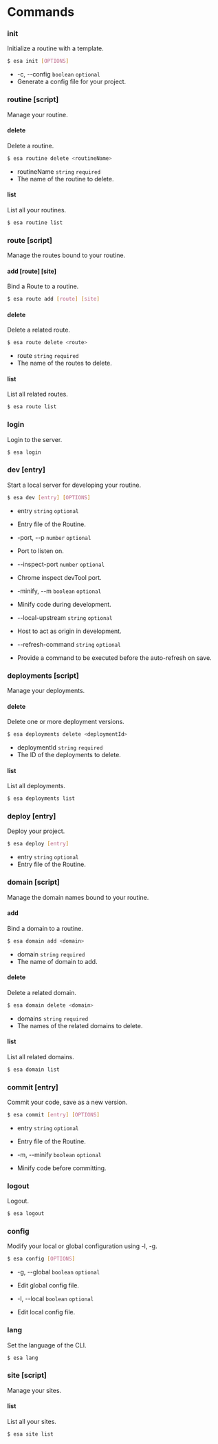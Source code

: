 # Commands

### init

Initialize a routine with a template.

```bash
$ esa init [OPTIONS]
```

- -c, --config `boolean` `optional`
- Generate a config file for your project.

### routine [script]

Manage your routine.

#### delete <routineName>

Delete a routine.

```bash
$ esa routine delete <routineName>
```

- routineName `string` `required`
- The name of the routine to delete.

#### list

List all your routines.

```bash
$ esa routine list
```

### route [script]

Manage the routes bound to your routine.

#### add [route] [site]

Bind a Route to a routine.

```bash
$ esa route add [route] [site]
```

#### delete <route>

Delete a related route.

```bash
$ esa route delete <route>
```

- route `string` `required`
- The name of the routes to delete.

#### list

List all related routes.

```bash
$ esa route list
```

### login

Login to the server.

```bash
$ esa login
```

### dev [entry]

Start a local server for developing your routine.

```bash
$ esa dev [entry] [OPTIONS]
```

- entry `string` `optional`
- Entry file of the Routine.

- -port, --p `number` `optional`
- Port to listen on.

- --inspect-port `number` `optional`
- Chrome inspect devTool port.

- -minify, --m `boolean` `optional`
- Minify code during development.

- --local-upstream `string` `optional`
- Host to act as origin in development.

- --refresh-command `string` `optional`
- Provide a command to be executed before the auto-refresh on save.

### deployments [script]

Manage your deployments.

#### delete <deploymentId>

Delete one or more deployment versions.

```bash
$ esa deployments delete <deploymentId>
```

- deploymentId `string` `required`
- The ID of the deployments to delete.

#### list

List all deployments.

```bash
$ esa deployments list
```

### deploy [entry]

Deploy your project.

```bash
$ esa deploy [entry]
```

- entry `string` `optional`
- Entry file of the Routine.

### domain [script]

Manage the domain names bound to your routine.

#### add <domain>

Bind a domain to a routine.

```bash
$ esa domain add <domain>
```

- domain `string` `required`
- The name of domain to add.

#### delete <domain>

Delete a related domain.

```bash
$ esa domain delete <domain>
```

- domains `string` `required`
- The names of the related domains to delete.

#### list

List all related domains.

```bash
$ esa domain list
```

### commit [entry]

Commit your code, save as a new version.

```bash
$ esa commit [entry] [OPTIONS]
```

- entry `string` `optional`
- Entry file of the Routine.

- -m, --minify `boolean` `optional`
- Minify code before committing.

### logout

Logout.

```bash
$ esa logout
```

### config

Modify your local or global configuration using -l, -g.

```bash
$ esa config [OPTIONS]
```

- -g, --global `boolean` `optional`
- Edit global config file.

- -l, --local `boolean` `optional`
- Edit local config file.

### lang

Set the language of the CLI.

```bash
$ esa lang
```

### site [script]

Manage your sites.

#### list

List all your sites.

```bash
$ esa site list
```
